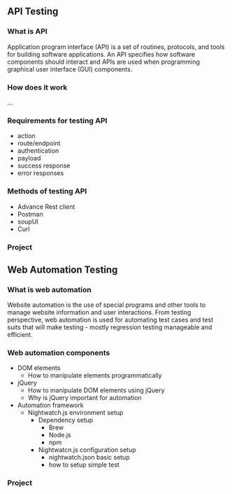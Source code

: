 ## API Testing
### What is API
Application program interface (API) is a set of routines, protocols, and tools for building software applications. An API specifies how software components should interact and APIs are used when programming graphical user interface (GUI) components.
### How does it work
...

### Requirements for testing API
- action
- route/endpoint
- authentication
- payload
- success response
- error responses

### Methods of testing API
- Advance Rest client
- Postman
- soupUI
- Curl

### Project

## Web Automation Testing
### What is web automation
Website automation is the use of special programs and other tools to manage website information and user interactions. From testing perspective, web automation is used for automating test cases and test suits that will make testing - mostly regression testing manageable and efficient. 

### Web automation components
- DOM elements
  - How to manipulate elements programmatically
- jQuery
  - How to manipulate DOM elements using jQuery
  - Why is jQuery important for automation
- Automation framework
  - Nightwatch.js environment setup
    - Dependency setup
      - Brew
      - Node.js
      - npm
    - Nightwatcn.js configuration setup
      - nightwatch.json basic setup
      - how to setup simple test
  
### Project

